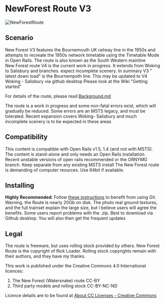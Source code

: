 # NewForest Route V3
![NewForestRoute](NfGit.jpg)

## Scenario

New Forest V3 features the Bournemouth UK railway line in the 1950s and attempts to recreate the 1950s network timetable using the Timetable Mode in Open Rails. The route is also known as the South Western mainline  
New Forest route V4 is the current work in progress. It extends from Woking to Salisbury and branches. expect incomplete scenery. In summary V3 " latest down load" is the Bournempoth line. This may be updated to V4 Woking - Salisbury  via github desktop
Please look at the Wiki "Getting started"

For details of the route, please read [Background.md](Background.md)

The route is a work in progress and some non-fatal errors exist, which will gradually be reduced. Some errors are an MSTS legacy, and must be tolerated.
Recent expansion covers Woking- Salisbury and much incomplete scenery is to be expected in these areas

## Compatibility

This content is compatible with Open Rails v1.5, 1.4  (and not with MSTS). The content is stand-alone and only needs an Open Rails installation.
Recent unstable versions of open rails recommended or the ORNYMG branch. Keep separate from any existing MSTS install
The New Forest route is demanding of computer reources. Use 64bit if available.

## Installing

**Highly Recommended**: Follow [these instructions](https://www.dropbox.com/s/gh2f2pko4f1houj/Using%20routes%20published%20on%20GitHub%20v2.pdf?dl=0) to benefit from using Git.
Warning. the Route is nearly 20Gb on disk. The photo real ground textures, and the full trainset explain the large size, but I believe users will agree the benefits.
Some users report problems with the .zip. Best to download via Github desktop. You will also then get the frequent updates



## Legal

The route is freeware, but uses rolling stock provided by others. 
New Forest Route is the copyright of Rick Loader.
Rolling stock copyrights remain with their authors, and they have my thanks.

This work is published under the Creative Commons 4.0 International licences: 

1. The New Forest (Watersnake) route CC-BY 
2. Third party models and rolling stock CC-BY-NC-ND

Licence details are to be found at [About CC Licenses - Creative Commons](https://creativecommons.org/about/cclicenses/)
